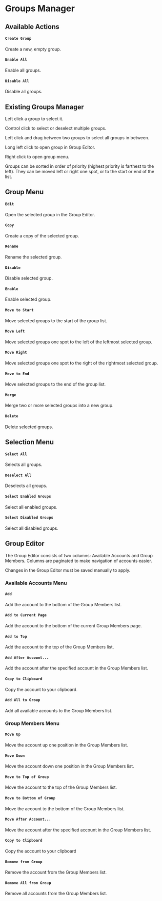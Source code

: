 # Groups Manager

## Available Actions

#### ```Create Group```

Create a new, empty group.

#### ```Enable All```

Enable all groups.

#### ```Disable All```

Disable all groups.

## Existing Groups Manager

Left click a group to select it.

Control click to select or deselect multiple groups.

Left click and drag between two groups to select all groups in between.

Long left click to open group in Group Editor.

Right click to open group menu.

Groups can be sorted in order of priority (highest priority is farthest to the left). They can be moved left or right one spot, or to the start or end of the list.

## Group Menu

#### ```Edit```

Open the selected group in the Group Editor.

#### ```Copy```

Create a copy of the selected group.

#### ```Rename```

Rename the selected group.

#### ```Disable```

Disable selected group.

#### ```Enable```

Enable selected group.

#### ```Move to Start```

Move selected groups to the start of the group list.

#### ```Move Left```

Move selected groups one spot to the left of the leftmost selected group.

#### ```Move Right```

Move selected groups one spot to the right of the rightmost selected group.

#### ```Move to End```

Move selected groups to the end of the group list.

#### ```Merge```

Merge two or more selected groups into a new group.

#### ```Delete```

Delete selected groups.

## Selection Menu

#### ```Select All```

Selects all groups.

#### ```Deselect All```

Deselects all groups.

#### ```Select Enabled Groups```

Select all enabled groups.

#### ```Select Disabled Groups```

Select all disabled groups.

## Group Editor

The Group Editor consists of two columns: Available Accounts and Group Members. Columns are paginated to make navigation of accounts easier.

Changes in the Group Editor must be saved manually to apply. 

### Available Accounts Menu

#### ```Add```

Add the account to the bottom of the Group Members list.

#### ```Add to Current Page```

Add the account to the bottom of the current Group Members page.

#### ```Add to Top```

Add the account to the top of the Group Members list.

#### ```Add After Account...```

Add the account after the specified account in the Group Members list.

#### ```Copy to Clipboard```

Copy the account to your clipboard.

#### ```Add All to Group```

Add all available accounts to the Group Members list.

### Group Members Menu

#### ```Move Up```

Move the account up one position in the Group Members list.

#### ```Move Down```

Move the account down one position in the Group Members list.

#### ```Move to Top of Group```

Move the account to the top of the Group Members list.

#### ```Move to Bottom of Group```

Move the account to the bottom of the Group Members list.

#### ```Move After Account...```

Move the account after the specified account in the Group Members list.

#### ```Copy to Clipboard```

Copy the account to your clipboard

#### ```Remove from Group```

Remove the account from the Group Members list.

#### ```Remove All from Group```

Remove all accounts from the Group Members list.
